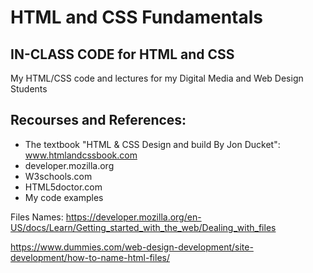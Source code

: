 # HTML and CSS Fundamentals
## IN-CLASS CODE for HTML and CSS
My HTML/CSS code and lectures for my Digital Media and Web Design Students

## Recourses and References:
-	The textbook "HTML & CSS Design and build By Jon Ducket": www.htmlandcssbook.com
-	developer.mozilla.org
-	W3schools.com
-	HTML5doctor.com
-	My code examples

Files Names:
https://developer.mozilla.org/en-US/docs/Learn/Getting_started_with_the_web/Dealing_with_files

https://www.dummies.com/web-design-development/site-development/how-to-name-html-files/